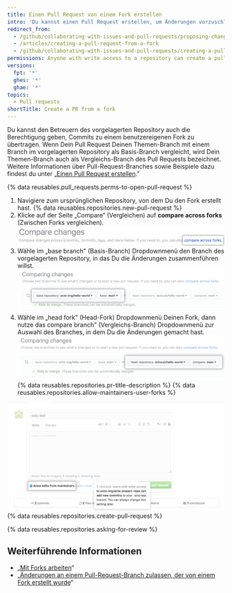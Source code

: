 ```yaml
---
title: Einen Pull Request von einem Fork erstellen
intro: 'Du kannst einen Pull Request erstellen, um Änderungen vorzuschlagen, die Du an einer Fork eines vorgelagerten Repositorys vorgenommen hast.'
redirect_from:
  - /github/collaborating-with-issues-and-pull-requests/proposing-changes-to-your-work-with-pull-requests/creating-a-pull-request-from-a-fork
  - /articles/creating-a-pull-request-from-a-fork
  - /github/collaborating-with-issues-and-pull-requests/creating-a-pull-request-from-a-fork
permissions: Anyone with write access to a repository can create a pull request from a user-owned fork.
versions:
  fpt: '*'
  ghes: '*'
  ghae: '*'
topics:
  - Pull requests
shortTitle: Create a PR from a fork
---
```


Du kannst den Betreuern des vorgelagerten Repository auch die Berechtigung geben, Commits zu einem benutzereigenen Fork zu übertragen. Wenn Dein Pull Request Deinen Themen-Branch mit einem Branch im vorgelagerten Repository als Basis-Branch vergleicht, wird Dein Themen-Branch auch als Vergleichs-Branch des Pull Requests bezeichnet. Weitere Informationen über Pull-Request-Branches sowie Beispiele dazu findest du unter „[Einen Pull Request erstellen](/articles/creating-a-pull-request/#changing-the-branch-range-and-destination-repository)."

{% data reusables.pull_requests.perms-to-open-pull-request %}

1. Navigiere zum ursprünglichen Repository, von dem Du den Fork erstellt hast.
{% data reusables.repositories.new-pull-request %}
3. Klicke auf der Seite „Compare“ (Vergleichen) auf **compare across forks** (Zwischen Forks vergleichen). ![Link zum Vergleich zwischen Forks](/assets/images/help/pull_requests/compare-across-forks-link.png)
4. Wähle im „base branch" (Basis-Branch) Dropdownmenü den Branch des vorgelagerten Repository, in das Du die Änderungen zusammenführen willst. ![Dropdownmenüs zur Auswahl von Basis-Fork und -Branch](/assets/images/help/pull_requests/choose-base-fork-and-branch.png)
5. Wähle im „head fork" (Head-Fork) Dropdownmenü Deinen Fork, dann nutze das compare branch" (Vergleichs-Branch) Dropdownmenü zur Auswahl des Branches, in dem Du die Änderungen gemacht hast. ![Dropdownmenüs zur Auswahl von Head-Fork und Vergleichs-Branch](/assets/images/help/pull_requests/choose-head-fork-compare-branch.png)
{% data reusables.repositories.pr-title-description %}
{% data reusables.repositories.allow-maintainers-user-forks %}

  ![Kontrollkästchen, um Bearbeitung durch Betreuer zuzulassen](/assets/images/help/pull_requests/allow-maintainers-to-make-edits.png)
{% data reusables.repositories.create-pull-request %}

{% data reusables.repositories.asking-for-review %}

## Weiterführende Informationen

- „[Mit Forks arbeiten](/articles/working-with-forks)“
- „[Änderungen an einem Pull-Request-Branch zulassen, der von einem Fork erstellt wurde](/articles/allowing-changes-to-a-pull-request-branch-created-from-a-fork)“
